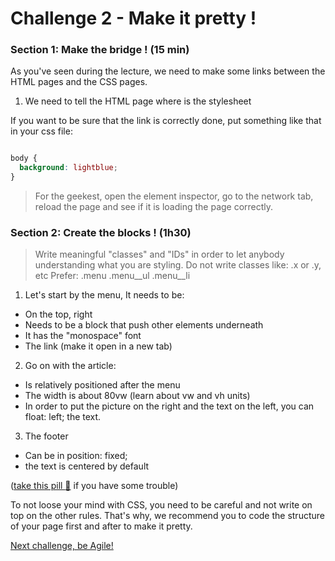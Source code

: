Challenge 2 - Make it pretty !
================

### Section 1: Make the bridge ! (15 min)

As you've seen during the lecture, we need to make some links between the HTML pages and the CSS pages.

1. We need to tell the HTML page where is the stylesheet

If you want to be sure that the link is correctly done, put something like that in your css file:

```css

body {
  background: lightblue;
}

```

> For the geekest, open the element inspector, go to the network tab, reload the page and see if it is loading the page correctly.

### Section 2: Create the blocks ! (1h30)

>Write meaningful "classes" and "IDs" in order to let anybody understanding what you are styling.
Do not write classes like:
  .x or .y, etc
Prefer:
  .menu .menu__ul .menu__li

1. Let's start by the menu, It needs to be:
  - On the top, right
  - Needs to be a block that push other elements underneath
  - It has the "monospace" font
  - The link (make it open in a new tab)

2. Go on with the article:
  - Is relatively positioned after the menu
  - The width is about 80vw (learn about vw and vh units)
  - In order to put the picture on the right and the text on the left, you can float: left; the text.

3. The footer
  - Can be in position: fixed;
  - the text is centered by default

([take this pill :pill:](https://github.com/makersacademy/course/blob/master/pills/css.md "Taster v1") if you have some trouble)

To not loose your mind with CSS, you need to be careful and not write on top on the other rules.
That's why, we recommend you to code the structure of your page first and after to make it pretty.

[Next challenge, be Agile!](https://github.com/makersacademy/taster2.0/blob/master/challenge_3.md "Challenge 3")
